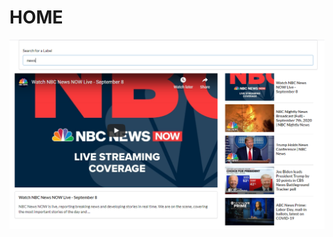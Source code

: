 # HOME 
![alt text](https://github.com/jcmalott/YoutubeSearch/blob/master/Pictures/YoutubeSearch.PNG)
